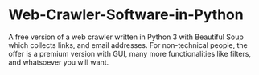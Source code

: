 # Web-Crawler-Software-in-Python
A free version of a web crawler written in Python 3 with Beautiful Soup which collects links, and email addresses. For non-technical people, the offer is a premium version with GUI, many more functionalities like filters, and whatsoever you will want.
